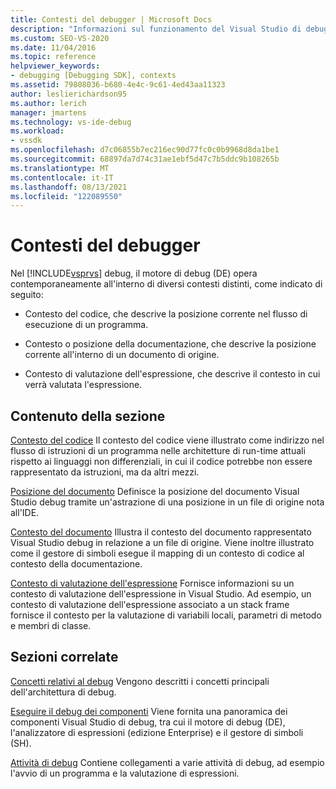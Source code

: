 ```yaml
---
title: Contesti del debugger | Microsoft Docs
description: "Informazioni sul funzionamento del Visual Studio di debug all'interno di contesti distinti: contesto del codice, contesto della documentazione o posizione e contesto di valutazione delle espressioni."
ms.custom: SEO-VS-2020
ms.date: 11/04/2016
ms.topic: reference
helpviewer_keywords:
- debugging [Debugging SDK], contexts
ms.assetid: 79808036-b680-4e4c-9c61-4ed43aa11323
author: leslierichardson95
ms.author: lerich
manager: jmartens
ms.technology: vs-ide-debug
ms.workload:
- vssdk
ms.openlocfilehash: d7c06855b7ec216ec90d77fc0c0b9968d8da1be1
ms.sourcegitcommit: 68897da7d74c31ae1ebf5d47c7b5ddc9b108265b
ms.translationtype: MT
ms.contentlocale: it-IT
ms.lasthandoff: 08/13/2021
ms.locfileid: "122089550"
---
```

# <a name="debugger-contexts"></a>Contesti del debugger
Nel [!INCLUDE[vsprvs](../../code-quality/includes/vsprvs_md.md)] debug, il motore di debug (DE) opera contemporaneamente all'interno di diversi contesti distinti, come indicato di seguito:

- Contesto del codice, che descrive la posizione corrente nel flusso di esecuzione di un programma.

- Contesto o posizione della documentazione, che descrive la posizione corrente all'interno di un documento di origine.

- Contesto di valutazione dell'espressione, che descrive il contesto in cui verrà valutata l'espressione.

## <a name="in-this-section"></a>Contenuto della sezione
 [Contesto del codice](../../extensibility/debugger/code-context.md) Il contesto del codice viene illustrato come indirizzo nel flusso di istruzioni di un programma nelle architetture di run-time attuali rispetto ai linguaggi non differenziali, in cui il codice potrebbe non essere rappresentato da istruzioni, ma da altri mezzi.

 [Posizione del documento](../../extensibility/debugger/document-position.md) Definisce la posizione del documento Visual Studio debug tramite un'astrazione di una posizione in un file di origine nota all'IDE.

 [Contesto del documento](../../extensibility/debugger/document-context.md) Illustra il contesto del documento rappresentato Visual Studio debug in relazione a un file di origine. Viene inoltre illustrato come il gestore di simboli esegue il mapping di un contesto di codice al contesto della documentazione.

 [Contesto di valutazione dell'espressione](../../extensibility/debugger/expression-evaluation-context.md) Fornisce informazioni su un contesto di valutazione dell'espressione in Visual Studio. Ad esempio, un contesto di valutazione dell'espressione associato a un stack frame fornisce il contesto per la valutazione di variabili locali, parametri di metodo e membri di classe.

## <a name="related-sections"></a>Sezioni correlate
 [Concetti relativi al debug](../../extensibility/debugger/debugger-concepts.md) Vengono descritti i concetti principali dell'architettura di debug.

 [Eseguire il debug dei componenti](../../extensibility/debugger/debugger-components.md) Viene fornita una panoramica dei componenti Visual Studio di debug, tra cui il motore di debug (DE), l'analizzatore di espressioni (edizione Enterprise) e il gestore di simboli (SH).

 [Attività di debug](../../extensibility/debugger/debugging-tasks.md) Contiene collegamenti a varie attività di debug, ad esempio l'avvio di un programma e la valutazione di espressioni.

